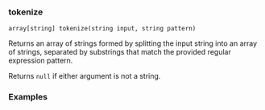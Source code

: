 ### tokenize

```
array[string] tokenize(string input, string pattern)
```

Returns an array of strings formed by splitting the input string into an array of strings, separated by substrings that match the provided regular expression pattern.

Returns `null` if either argument is not a string.

### Examples


